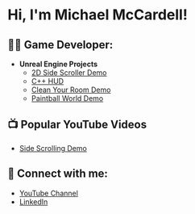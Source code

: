 <h1>Hi, I'm Michael McCardell!</h1>

<h2>👨‍💻 Game Developer:</h2>

- <b>Unreal Engine Projects</b>
  - [2D Side Scroller Demo](https://github.com/MichaelMcCardell/MichaelMcCardell.github.io/tree/main/2D%20Side%20Scroller%20Demo)
  - [C++ HUD](https://github.com/MichaelMcCardell/MichaelMcCardell.github.io/tree/main/C%2B%2B%20Hud%20Demonstration)
  - [Clean Your Room Demo](https://github.com/MichaelMcCardell/MichaelMcCardell.github.io/tree/main/Clean%20Your%20Room%20Demo)
  - [Paintball World Demo](https://github.com/MichaelMcCardell/MichaelMcCardell.github.io/tree/main/Paintball%20World%20Demo)

<h2>📺 Popular YouTube Videos</h2>

  - [Side Scrolling Demo](https://www.youtube.com/watch?v=KP_exP3hImA&ab_channel=MichaelMcCardell)

<h2> 🤳 Connect with me:</h2>

- [YouTube Channel](https://www.youtube.com/channel/UCa9EKmvJXg4BZbcPRzUDkvg)
- [LinkedIn](https://www.linkedin.com/in/michael-mccardell-964955246/)
